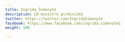 ```yaml
---
title: Ingrida Šimonytė
description: LR ministrė pirmininkė
twitter: https://twitter.com/IngridaSimonyte
facebook: https://www.facebook.com/ingrida.simonyte1
weight: 100

---
```


